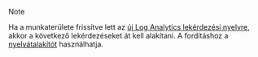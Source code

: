 >[!NOTE]
> Ha a munkaterülete frissítve lett az [új Log Analytics lekérdezési nyelvre](../articles/log-analytics/log-analytics-log-search-upgrade.md), akkor a következő lekérdezéseket át kell alakítani. A fordításhoz a [nyelvátalakítót](../articles/log-analytics/log-analytics-log-search-transition.md#language-converter) használhatja.